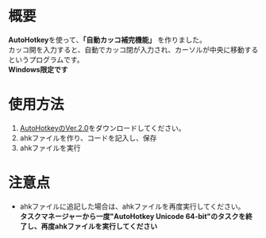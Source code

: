 # 概要
**AutoHotkey**を使って、**「自動カッコ補完機能」** を作りました。<br>
カッコ開を入力すると、自動でカッコ閉が入力され、カーソルが中央に移動する というプログラムです。<br> 
**Windows限定です**

# 使用方法
1. [AutoHotkeyのVer.2.0](https://www.autohotkey.com/?__cf_chl_tk=ASyg.xWlmQ7GtFrbmooTAXN57Eyj1UTAZzd4n6L9c3Q-1741043102-1.0.1.1-_Db3aqcLNjmu09k2HIwCXz3A2ua4n1toibdT2BIKwjQ)をダウンロードしてください。
2. ahkファイルを作り、コードを記入し、保存
3. ahkファイルを実行

# 注意点
- ahkファイルに追記した場合は、ahkファイルを再度実行してください。<br>
  **タスクマネージャーから一度"AutoHotkey Unicode 64-bit"のタスクを終了し、再度ahkファイルを実行してください**
